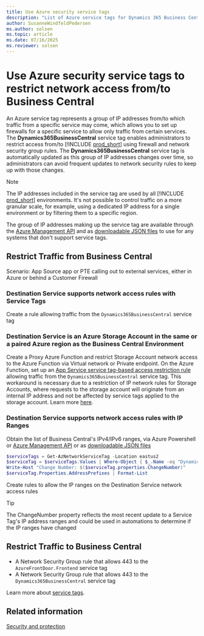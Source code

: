 ```yaml
---
title: Use Azure security service tags
description: "List of Azure service tags for Dynamics 365 Business Central"
author: SusanneWindfeldPedersen
ms.author: solsen
ms.topic: article
ms.date: 07/16/2025
ms.reviewer: solsen
---
```


# Use Azure security service tags to restrict network access from/to Business Central

An Azure service tag represents a group of IP addresses from/to which traffic from a specific service may come, which allows you to set up firewalls for a specific service to allow only traffic from certain services. The **Dynamics365BusinessCentral** service tag enables administrators to restrict access from/to [!INCLUDE [prod_short](../developer/includes/prod_short.md)] using firewall and network security group rules. The **Dynamics365BusinessCentral** service tag is automatically updated as this group of IP addresses changes over time, so administrators can avoid frequent updates to network security rules to keep up with those changes.

> [!NOTE]  
> The IP addresses included in the service tag are used by all [!INCLUDE [prod_short](../developer/includes/prod_short.md)] environments. It's not possible to control traffic on a more granular scale, for example, using a dedicated IP address for a single environment or by filtering them to a specific region.

The group of IP addresses making up the service tag are available through the [Azure Management API](/rest/api/virtualnetwork/service-tags/list?tabs=HTTP) and as [downloadable JSON files](/azure/virtual-network/service-tags-overview#discover-service-tags-by-using-downloadable-json-files) to use for any systems that don't support service tags.

## Restrict Traffic from Business Central
Scenario: App Source app or PTE calling out to external services, either in Azure or behind a Customer Firewall

### Destination Service supports network access rules with Service Tags
Create a rule allowing traffic from the `Dynamics365BusinessCentral` service tag

### Destination Service is an Azure Storage Account in the same or a paired Azure region as the Business Central Environment
Create a Proxy Azure Function and restrict Storage Account network access to the Azure Function via Virtual network or Private endpoint. On the Azure Function, set up an [App Service service tag-based access restriction rule](/azure/app-service/app-service-ip-restrictions) allowing traffic from the `Dynamics365BusinessCentral` service tag.
This workaround is necessary due to a restriction of IP network rules for Storage Accounts, where requests to the storage account will originate from an internal IP address and not be affected by service tags applied to the storage account. Learn more [here](/azure/storage/common/storage-network-security?tabs=azure-portal#grant-access-from-an-internet-ip-range).

### Destination Service supports network access rules with IP Ranges
Obtain the list of Business Central's IPv4/IPv6 ranges, via Azure Powershell or [Azure Management API](/rest/api/virtualnetwork/service-tags/list?tabs=HTTP) or as [downloadable JSON files](/azure/virtual-network/service-tags-overview#discover-service-tags-by-using-downloadable-json-files)
``` powershell
$serviceTags = Get-AzNetworkServiceTag -Location eastus2
$serviceTag = $serviceTags.Values | Where-Object { $_.Name -eq "Dynamics365BusinessCentral" }
Write-Host "Change Number: $($serviceTag.properties.ChangeNumber)"
$serviceTag.Properties.AddressPrefixes | Format-List
```
Create rules to allow the IP ranges on the Destination Service network access rules

> [!TIP]
> The ChangeNumber property reflects the most recent update to a Service Tag's IP address ranges and could be used in automations to determine if the IP ranges have changed

## Restrict Traffic to Business Central
- A Network Security Group rule that allows 443 to the `AzureFrontDoor.Frontend` service tag
- A Network Security Group rule that allows 443 to the `Dynamics365BusinessCentral` service tag

Learn more about [service tags](/azure/virtual-network/service-tags-overview).

## Related information

[Security and protection](Security-and-Protection.md)  
